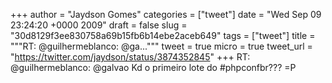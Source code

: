 
+++
author = "Jaydson Gomes"
categories = ["tweet"]
date = "Wed Sep 09 23:24:20 +0000 2009"
draft = false
slug = "30d8129f3ee830758a69b15fb6b14ebe2aceb649"
tags = ["tweet"]
title = """RT: @guilhermeblanco: @ga..."""
tweet = true
micro = true
tweet_url = "https://twitter.com/jaydson/status/3874352845"
+++
RT: @guilhermeblanco: @galvao Kd o primeiro lote do #phpconfbr??? =P
